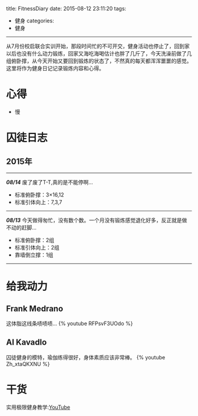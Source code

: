 title: FitnessDiary
date: 2015-08-12 23:11:20
tags:
- 健身
categories:
- 健身
---
从7月份校启联合实训开始，那段时间忙的不可开交，健身活动也停止了，回到家以后也没有什么动力锻炼，回家又海吃海喝估计也胖了几斤了，今天洗澡前做了几组俯卧撑，从今天开始又要回到锻炼的状态了，不然真的每天都浑浑噩噩的感觉。这里将作为健身日记记录锻炼内容和心得。
# 心得
* 慢

# 囚徒日志
## 2015年
---
_**08/14**_
废了废了T-T,真的是不能停啊...
* 标准俯卧撑：3×16,12
* 标准引体向上：7,3,7
---
_**08/13**_
今天做得匆忙，没有数个数。一个月没有锻炼感觉退化好多，反正就是做不动的赶脚...
* 标准俯卧撑：2组
* 标准引体向上：2组
* 靠墙倒立撑：1组
---
# 给我动力
## Frank Medrano
这体脂这线条啧啧啧...
{% youtube RFPsvF3UOdo %}
## AI Kavadlo
囚徒健身的模特，瑜伽练得很好，身体素质应该非常棒。
{% youtube Zh_xtaQKXNU %}
# 干货
实用极限健身教学:[YouTube](https://www.youtube.com/watch?v=qHvMDlQ8Zyk&list=PLs0p-jLG9MgSOfcBqABqg-0iabFGhhBKa&index=1&ab_channel=DominikSKY)
